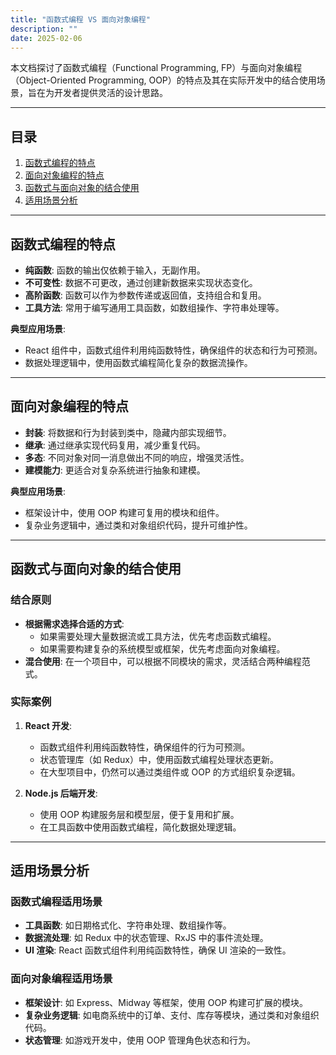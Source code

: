 ```yaml
---
title: "函数式编程 VS 面向对象编程"
description: ""
date: 2025-02-06
---
```


本文档探讨了函数式编程（Functional Programming, FP）与面向对象编程（Object-Oriented Programming, OOP）的特点及其在实际开发中的结合使用场景，旨在为开发者提供灵活的设计思路。

---

## 目录

1. [函数式编程的特点](#函数式编程的特点)
2. [面向对象编程的特点](#面向对象编程的特点)
3. [函数式与面向对象的结合使用](#函数式与面向对象的结合使用)
4. [适用场景分析](#适用场景分析)

---

## 函数式编程的特点

- **纯函数**: 函数的输出仅依赖于输入，无副作用。
- **不可变性**: 数据不可更改，通过创建新数据来实现状态变化。
- **高阶函数**: 函数可以作为参数传递或返回值，支持组合和复用。
- **工具方法**: 常用于编写通用工具函数，如数组操作、字符串处理等。

**典型应用场景**:
- React 组件中，函数式组件利用纯函数特性，确保组件的状态和行为可预测。
- 数据处理逻辑中，使用函数式编程简化复杂的数据流操作。

---

## 面向对象编程的特点

- **封装**: 将数据和行为封装到类中，隐藏内部实现细节。
- **继承**: 通过继承实现代码复用，减少重复代码。
- **多态**: 不同对象对同一消息做出不同的响应，增强灵活性。
- **建模能力**: 更适合对复杂系统进行抽象和建模。

**典型应用场景**:
- 框架设计中，使用 OOP 构建可复用的模块和组件。
- 复杂业务逻辑中，通过类和对象组织代码，提升可维护性。

---

## 函数式与面向对象的结合使用

### 结合原则
- **根据需求选择合适的方式**: 
  - 如果需要处理大量数据流或工具方法，优先考虑函数式编程。
  - 如果需要构建复杂的系统模型或框架，优先考虑面向对象编程。
- **混合使用**: 在一个项目中，可以根据不同模块的需求，灵活结合两种编程范式。

### 实际案例
1. **React 开发**:
   - 函数式组件利用纯函数特性，确保组件的行为可预测。
   - 状态管理库（如 Redux）中，使用函数式编程处理状态更新。
   - 在大型项目中，仍然可以通过类组件或 OOP 的方式组织复杂逻辑。

2. **Node.js 后端开发**:
   - 使用 OOP 构建服务层和模型层，便于复用和扩展。
   - 在工具函数中使用函数式编程，简化数据处理逻辑。

---

## 适用场景分析

### 函数式编程适用场景
- **工具函数**: 如日期格式化、字符串处理、数组操作等。
- **数据流处理**: 如 Redux 中的状态管理、RxJS 中的事件流处理。
- **UI 渲染**: React 函数式组件利用纯函数特性，确保 UI 渲染的一致性。

### 面向对象编程适用场景
- **框架设计**: 如 Express、Midway 等框架，使用 OOP 构建可扩展的模块。
- **复杂业务逻辑**: 如电商系统中的订单、支付、库存等模块，通过类和对象组织代码。
- **状态管理**: 如游戏开发中，使用 OOP 管理角色状态和行为。
